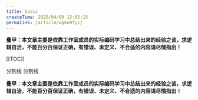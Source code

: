 ```yaml
---
title: basic
createTime: 2025/04/09 13:05:15
permalink: /article/wq6e0fyi/
---
```

[//]: # (模板文件)

[//]: # (页首)

<!-- #region statement -->

**叠甲：本文章主要是依靠工作室成员的实际编码学习中总结出来的经验之谈，求逻辑自洽，不能百分百保证正确，有错误、未定义、不合适的内容请尽情指出！**

[[TOC]]

<el-divider>
    分割线
</el-divider>

<!-- #endregion statement -->

[//]: # (页尾)

<!-- #region comment -->

<el-divider>
    分割线
</el-divider>

**叠甲：本文章主要是依靠工作室成员的实际编码学习中总结出来的经验之谈，求逻辑自洽，不能百分百保证正确，有错误、未定义、不合适的内容请尽情指出！**

<CommentService />

<!-- #endregion comment -->
